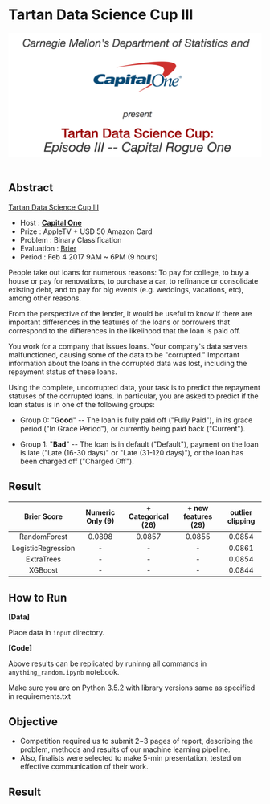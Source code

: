 # Tartan Data Science Cup III

<div align="center">
  <img src="./input/front.png"><br><br>
</div>

## Abstract
[Tartan Data Science Cup III](http://www.stat.cmu.edu/tartandatasciencecup/episodeIII/index.html)

- Host : [**Capital One**](https://www.capitalone.com/)
- Prize : AppleTV + USD 50 Amazon Card
- Problem : Binary Classification
- Evaluation : [Brier](https://en.wikipedia.org/wiki/Brier_score)
- Period : Feb 4 2017 9AM ~ 6PM (9 hours)

People take out loans for numerous reasons: To pay for college, to buy a house or pay for renovations, to purchase a car, to refinance or consolidate existing debt, and to pay for big events (e.g. weddings, vacations, etc), among other reasons. 

From the perspective of the lender, it would be useful to know if there are important differences in the features of the loans or borrowers that correspond to the differences in the likelihood that the loan is paid off. 

You work for a company that issues loans. Your company's data servers malfunctioned, causing some of the data to be "corrupted." Important information about the loans in the corrupted data was lost, including the repayment status of these loans. 

Using the complete, uncorrupted data, your task is to predict the repayment statuses of the corrupted loans. In particular, you are asked to predict if the loan status is in one of the following groups:

- Group 0: "**Good**" -- The loan is fully paid off ("Fully Paid"), in its grace period ("In Grace Period"), or currently being paid back ("Current"). 

- Group 1: "**Bad**" -- The loan is in default ("Default"), payment on the loan is late ("Late (16-30 days)" or "Late (31-120 days)"), or the loan has been charged off ("Charged Off").

## Result
| Brier Score | Numeric Only (9) | + Categorical (26) | + new features (29) | outlier clipping | 
|:----------:|:----------:|:---------:|:----:|:----------:|
| RandomForest | 0.0898 | 0.0857 | 0.0855 | 0.0854 |
| LogisticRegression | - | - | - | 0.0861 |
| ExtraTrees | - | - | - | 0.0854 |
| XGBoost | - | - | - | 0.0844 |

## How to Run

**[Data]** 

Place data in ```input``` directory. 

**[Code]**

Above results can be replicated by runinng all commands in ```anything_random.ipynb``` notebook.

Make sure you are on Python 3.5.2 with library versions same as specified in requirements.txt

## Objective
- Competition required us to submit 2~3 pages of report, describing the problem, methods and results of our machine learning pipeline.
- Also, finalists were selected to make 5-min presentation, tested on effective communication of their work.

## Result
